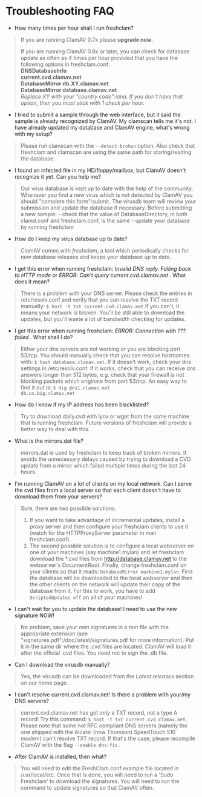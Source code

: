 # Troubleshooting FAQ #

* How many times per hour shall I run freshclam?

>If you are running ClamAV 0.7x please __upgrade now__.  
>
>If you are running ClamAV 0.8x or later, you can check for database update as often as 4 times per hour provided that you have the following options in freshclam.conf:   
> __DNSDatabaseInfo__  
> __current.cvd.clamav.net__   
> __DatabaseMirror db.XY.clamav.net__   
> __DatabaseMirror database.clamav.net__  
> _Replace XY with your "country code":iana.  If you don't have that option, then you must stick with 1 check per hour._

* I tried to submit a sample through the web interface, but it said the sample is already recognized by ClamAV. My clamscan tells me it's not. I have already updated my database and ClamAV engine, what's wrong with my setup?

>Please run clamscan with the <code>--detect-broken</code> option. Also  check that freshclam and clamscan are using the same path for storing/reading the database.

* I found an infected file in my HD/floppy/mailbox, but ClamAV doesn't recognize it yet. Can you help me? 

>Our virus database is kept up to date with the help of the community. Whenever you find a new virus which is not detected by ClamAV you should  "complete this form":submit. The virusdb team will review your submission and update the database if necessary. Before submitting a new sample: - check that the value of DatabaseDirectory, in both clamd.conf and freshclam.conf, is the same - update your database by running freshclam

* How do I keep my virus database up to date?

>ClamAV comes with _freshclam_, a tool which periodically checks for new database releases and keeps your database up to date.

* I get this error when running freshclam: _Invalid DNS reply. Falling back to HTTP mode_ or _ERROR: Can't query current.cvd.clamav.net_ . What does it mean?

>There is a problem with your DNS server. Please check the entries in /etc/resolv.conf and verify that you can resolve the TXT record manually: <code>$ host -t txt current.cvd.clamav.net</code> If you can't, it means your network is broken. You'll be still able to download the updates, but you'll waste a lot of bandwidth checking for updates.

* I get this error when running freshclam: _ERROR: Connection with ??? failed_ . What shall I do?

>Either your dns servers are not working or you are blocking port 53/tcp. You should manually check that you can resolve hostnames with: <code>$ host database.clamav.net</code>. If it doesn't work, check your dns settings in /etc/resolv.conf. If it works, check that you can receive dns answers longer than 512 bytes, e.g. check that your firewall is not blocking packets which originate from port 53/tcp. An easy way to find it out is: <code>$ dig @ns1.clamav.net db.us.big.clamav.net</code>

* How do I know if my IP address has been blacklisted?

>Try to download daily.cvd with lynx or wget from the same machine that is running freshclam. Future versions of freshclam will provide a better way to deal with this.

* What is the mirrors.dat file?

>mirrors.dat is used by freshclam to keep track of broken mirrors. It avoids the unnecessary delays caused by trying to download a CVD update from a mirror which failed multiple times during the last 24 hours.

* I'm running ClamAV on a lot of clients on my local network. Can I serve the cvd files from a local server so that each client doesn't have to download them from your servers?

>Sure, there are two possible solutions.
>
> 1. If you want to take advantage of incremental updates, install a proxy server and then configure your freshclam clients to use it (watch for the HTTPProxyServer parameter in man freshclam.conf). 
>2. The second possible solution is to configure a local webserver on one of your machines (say machine1.mylan) and let freshclam download the \*.cvd files from http://database.clamav.net to the webserver's DocumentRoot. Finally, change freshclam.conf on your clients so that it reads:   `DatabaseMirror machine1.mylan`. First the database will be downloaded to the local webserver and then the other clients on the network will update their copy of the database from it. For this to work, you have to add `ScriptedUpdates off` on all of your machines!

* I can't wait for you to update the database! I need to use the new signature NOW!

>No problem, save your own signatures in a text file with the appropriate extension (see "signatures.pdf":/doc/latest/signatures.pdf for more information). Put it in the same dir where the .cvd files are located. ClamAV will load it after the official .cvd files. You need not to sign the .db file.

* Can I download the virusdb manually?

>Yes, the virusdb can be downloaded from the _Latest releases_ section on our home page.

* I can't resolve current.cvd.clamav.net! Is there a problem with your/my DNS servers?

>current.cvd.clamav.net has got only a TXT record, not a type A record! Try this command: `$ host -t txt current.cvd.clamav.net`. Please note that some not RFC compliant DNS servers (namely the one shipped with the Alcatel (now Thomson) SpeedTouch 510 modem) can't resolve TXT record. If that's the case, please recompile ClamAV with the flag `--enable-dns-fix` .

* After ClamAV is installed, then what?

> You will need to edit the FreshClam.conf.example file located in /usr/local/etc. Once that is done, you will need to run a 'Sudo Freshclam' to download the signatures. You will need to run the command to update signatures so that ClamAV often.
